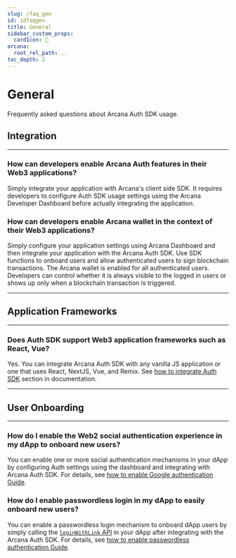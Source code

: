 ```yaml
---
slug: /faq_gen
id: idfaqgen
title: General
sidebar_custom_props:
  cardIcon: 🙋
arcana:
  root_rel_path: ..
toc_depth: 2
---
```


# General

Frequently asked questions about Arcana Auth SDK usage.

## Integration

---

### How can developers enable Arcana Auth features in their Web3 applications?

Simply integrate your application with Arcana's client side SDK. It requires developers to configure Auth SDK usage settings using the Arcana Developer Dashboard before actually integrating the application.

### How can developers enable Arcana wallet in the context of their Web3 applications?

Simply configure your application settings using Arcana Dashboard and then integrate your application with the Arcana Auth SDK. Use SDK functions to onboard users and allow authenticated users to sign blockchain transactions. The Arcana wallet is enabled for all authenticated users. Developers can control whether it is always visible to the logged in users or shows up only when a blockchain transaction is triggered.

---

## Application Frameworks

---

### Does Auth SDK support Web3 application frameworks such as React, Vue?

Yes. You can integrate Arcana Auth SDK with any vanilla JS application or one that uses React, NextJS, Vue, and Remix. See [how to integrate Auth SDK]({{page.meta.arcana.root_rel_path}}/howto/integrate_auth/index.md) section in documentation.

<!---
---

## Wallet Connectors

---

### If an application uses wallet connector frameworks such as Wagmi or RainbowKit, can Arcana wallet be plugged into those wallet connectors?

Yes. Applications using Wagmi or Rainbowkit can simply use the Auth SDK wrapper, 'Auth-wagmi' and enable Arcana wallet as one of the choices for application users besides the built-in wallets that are available with the wallet connect frameworks.
--->

---

## User Onboarding

---

### How do I enable the Web2 social authentication experience in my dApp to onboard new users?

You can enable one or more social authentication mechanisms in your dApp by configuring Auth settings using the dashboard and integrating with Arcana Auth SDK. For details, see [how to enable Google authentication Guide]({{page.meta.arcana.root_rel_path}}/howto/onboard_users/build_social/wallet_google_oauth.md).

### How do I enable passwordless login in my dApp to easily onboard new users?

You can enable a passwordless login mechanism to onboard dApp users by simply calling the [`loginWithLink` API](https://authsdk-ref-guide.netlify.app/classes/authprovider#loginWithLink) in your dApp after integrating with the Arcana Auth SDK. For details, see [how to enable passwordless authentication Guide]({{page.meta.arcana.root_rel_path}}/howto/onboard_users/wallet_pwdless_login.md).